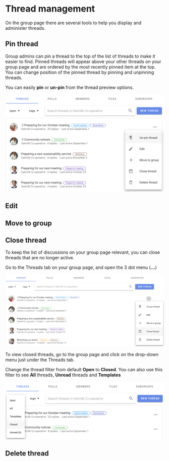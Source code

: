 # Thread management

On the group page there are several tools to help you display and administer threads.

## Pin thread
Group admins can pin a thread to the top of the list of threads to make it easier to find. Pinned threads will appear above your other threads on your group page and are ordered by the most recently pinned item at the top. You can change position of the pinned thread by pinning and unpinning threads.

You can easily  **pin** or **un-pin** from the thread preview options.

![](pin_thread.png)

## Edit

## Move to group

## Close thread

To keep the list of discussions on your group page relevant, you can close threads that are no longer active.

Go to the Threads tab on your group page, and open the 3 dot menu (**...**) 

![](thread_close1.png)

To view closed threads, go to the group page and click on the drop-down menu just under the Threads tab. 

Change the thread filter from default **Open** to **Closed**.   You can also use this filter to see **All** threads, **Unread** threads and **Templates**

![](thread_closed.png)

## Delete thread
